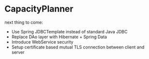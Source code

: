 # CapacityPlanner
next thing to come:
- Use Spring JDBCTemplate instead of standard Java JDBC
- Replace DAo layer with Hibernate + Spring Data
- Introduce WebService security
- Setup certificate based mutual TLS connection between client and server
